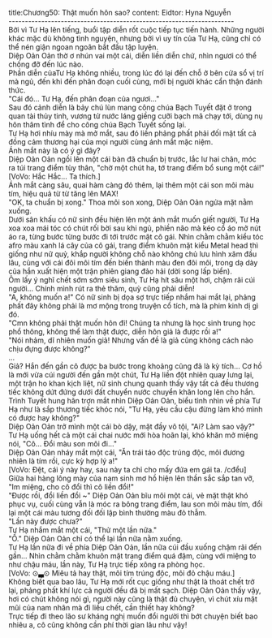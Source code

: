 title:Chương50: Thật muốn hôn sao?
content:
Eidtor: Hyna Nguyễn<br>---------------------------------------------------------------------<br>Bởi vì Tư Hạ lên tiếng, buổi tập diễn rốt cuộc tiếp tục tiến hành. Những người khác mặc dù không tình nguyện, nhưng bởi vì uy tín của Tư Hạ, cũng chỉ có thể nén giận ngoan ngoãn bắt đầu tập luyện.<br>Diệp Oản Oản thờ ơ nhún vai một cái, diễn liền diễn chứ, nhìn ngươi có thể chống đỡ đến lúc nào.<br>Phần diễn củaTư Hạ không nhiều, trong lúc đó lại đến chỗ ở bên cửa sổ vị trí mà ngủ, đến khi đến phân đoạn cuối cùng, mới bị người khác cẩn thận đánh thức.<br>"Cái đó... Tư Hạ, đến phân đoạn của ngươi..."<br>Sau đó cảnh diễn là bảy chú lùn mang công chúa Bạch Tuyết đặt ở trong quan tài thủy tinh, vương tử nước láng giềng cưỡi bạch mã chạy tới, dùng nụ hôn thâm tình để cho công chúa Bạch Tuyết sống lại.<br>Tư Hạ hơi nhíu mày mà mở mắt, sau đó liền phảng phất phải đối mặt tất cả đồng cảm thương hại của mọi người cùng ánh mắt mặc niệm.<br>Ánh mắt này là có ý gì đây?<br>Diệp Oản Oản ngồi lên một cái bàn đã chuẩn bị trước, lắc lư hai chân, móc ra túi trang điểm tùy thân, "chờ một chút ha, tớ trang điểm bổ sung một cái!"<br>[VoVo: Hắc Hắc... Ta thích.]<br>Ánh mắt càng sâu, quai hàm càng đỏ thêm, lại thêm một cái son môi màu tím, hiệu quả từ từ tăng lên MAX!<br>"OK, ta chuẩn bị xong." Thoa môi son xong, Diệp Oản Oản ngửa mặt nằm xuống.<br>Dưới sân khấu có nữ sinh đều hiện lên một ánh mắt muốn giết người, Tư Hạ xoa xoa mái tóc có chút rối bời sau khi ngủ, phiền não mà kéo cổ áo mở nút áo ra, từng bước từng bước đi tới trước mặt cô gái. Nhìn chằm chằm kiểu tóc afro màu xanh lá cây của cô gái, trang điểm khuôn mặt kiểu Metal head thì giống như nữ quỷ, khắp người không chỗ nào không chủ lưu hình xăm đầu lâu, cùng với cái đôi môi tím đến biến thành màu đen đôi môi, trong dạ dày của hắn xuất hiện một trận phiên giang đảo hải (dời song lấp biển).<br>Ôm lấy ý nghĩ chết sớm sớm siêu sinh, Tư Hạ hít sâu một hơi, chậm rãi cúi người... Chính mình rút ra thẻ thăm, quỳ cũng phải diễn!<br>"A, không muốn a!" Có nữ sinh bị dọa sợ trực tiếp nhắm hai mắt lại, phảng phất đây không phải là mơ mộng trong truyện cổ tích, mà là phim kinh dị gì đó.<br>"Cmn không phải thật muốn hôn đi! Chúng ta nhưng là học sinh trung học phổ thông, không thể làm thật được, diễn hôn giả là được rồi a!"<br>"Nói nhảm, dĩ nhiên muốn giả! Nhưng vấn đề là giả cũng không cách nào chịu đựng được không?"<br>...<br>Giả? Hắn đến gần cô được ba bước trong khoảng cũng đã là kỳ tích... Cơ hồ là mới vừa cúi người đến gần một chút, Tư Hạ liền đột nhiên quay lưng lại, một trận ho khan kịch liệt, nữ sinh chung quanh thấy vậy tất cả đều thương tiếc không dứt đứng dưới đất chuyển nước chuyển khăn long lên cho hắn.<br>Trình Tuyết hung hãn trợn mắt nhìn Diệp Oản Oản, biểu tình nhìn về phía Tư Hạ như là sắp thương tiếc khóc nói, "Tư Hạ, yêu cầu cậu đừng làm khó mình có được hay không?"<br>Diệp Oản Oản trở mình một cái bò dậy, mặt đầy vô tội, "Ai? Làm sao vậy?"<br>Tư Hạ uống hết cả một cái chai nước mới hòa hoãn lại, khó khăn mở miệng nói, "Cô... Đổi màu son môi đi..."<br>Diệp Oản Oản nháy mắt một cái, "Ăn trái táo độc trúng độc, môi đương nhiên là tím rồi, cực kỳ hợp lý a!"<br>[VoVo: Đệt, cái ý này hay, sau này ta chỉ cho mấy đứa em gái ta. /cđểu]<br>Giữa hai hàng lông mày của nam sinh mơ hồ hiện lên thần sắc sắp tan vỡ, "Im miệng, cho cô đổi thì cô liền đổi!"<br>"Được rồi, đổi liền đổi ~" Diệp Oản Oản bĩu môi một cái, vẻ mặt thật khó phục vụ, cuối cùng vẫn là móc ra bông trang điểm, lau son môi màu tím, đổi lại một cái màu tương đối đối lập bình thường màu đỏ thẫm.<br>"Lần này được chưa?"<br>Tư Hạ nhắm mắt một cái, "Thử một lần nữa."<br>"Ồ." Diệp Oản Oản chỉ có thể lại lần nữa nằm xuống.<br>Tư Hạ lần nữa đi về phía Diệp Oản Oản, lần nữa cúi đầu xuống chậm rãi đến gần... Nhìn chằm chằm khuôn mặt trang điểm quá đậm, cùng với miệng to như chậu máu, lần này, Tư Hạ trực tiếp xông ra phòng học.<br>[VoVo: ⊙▃⊙ Miêu tả hay thật, môi tím trúng độc, môi đỏ chậu máu.]<br>Không biết qua bao lâu, Tư Hạ mới rốt cục giống như thật là thoát chết trở lại, phảng phất khí lực cả người đều đã bị mất sạch. Diệp Oản Oản thấy vậy, hơi có chút không nói gì, người này cũng là thật đủ chuyện, vì chút xíu mặt mũi của nam nhân mà đi liều chết, cần thiết hay không?<br>Trực tiếp đi theo lão sư kháng nghị muốn đổi người thì bớt chuyện biết bao nhiêu a, cô cũng không cần phí thời gian lâu như vậy!